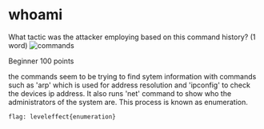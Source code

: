 # whoami



What tactic was the attacker employing based on this command history? (1 word)
![commands](/Images/commands.jpg)

Beginner 
100 points 

the commands seem to be trying to find sytem information with commands such as 'arp' which is used for address resolution and 'ipconfig' to check the devices ip address. It also runs 'net' command to show who the administrators of the system are.
This process is known as enumeration.

`flag: leveleffect{enumeration}`


